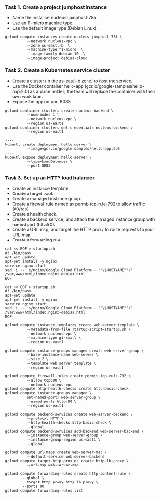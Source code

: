 
### Task 1. Create a project jumphost instance
- Name the instance nucleus-jumphost-785 .
- Use an f1-micro machine type.
- Use the default image type (Debian Linux).
```
gcloud compute instances create nucleus-jumphost-785 \
          --network nucleus-vpc \
          --zone us-east1-b  \
          --machine-type f1-micro  \
          --image-family debian-10  \
          --image-project debian-cloud
```

### Task 2. Create a Kubernetes service cluster

- Create a cluster (in the us-east1-b zone) to host the service.
- Use the Docker container hello-app (gcr.io/google-samples/hello-app:2.0) as a place holder; the team will replace the container with their own work later.
- Expose the app on port 8083
```
gcloud container clusters create nucleus-backend \
          --num-nodes 1 \
          --network nucleus-vpc \
          --region us-east1
gcloud container clusters get-credentials nucleus-backend \
          --region us-east1

----
kubectl create deployment hello-server \
          --image=gcr.io/google-samples/hello-app:2.0
----
kubectl expose deployment hello-server \
          --type=LoadBalancer \
          --port 8083
```

### Task 3. Set up an HTTP load balancer

- Create an instance template.
- Create a target pool.
- Create a managed instance group.
- Create a firewall rule named as permit-tcp-rule-792 to allow traffic (80/tcp).
- Create a health check.
- Create a backend service, and attach the managed instance group with named port (http:80).
- Create a URL map, and target the HTTP proxy to route requests to your URL map.
- Create a forwarding rule.

```
cat << EOF > startup.sh
#! /bin/bash
apt-get update
apt-get install -y nginx
service nginx start
sed -i -- 's/nginx/Google Cloud Platform - '"\$HOSTNAME"'/' /var/www/html/index.nginx-debian.html
EOF
```
```
cat << EOF > startup.sh
#! /bin/bash
apt-get update
apt-get install -y nginx
service nginx start
sed -i -- 's/nginx/Google Cloud Platform - '"\$HOSTNAME"'/' /var/www/html/index.nginx-debian.html
EOF

gcloud compute instance-templates create web-server-template \
          --metadata-from-file startup-script=startup.sh \
          --network nucleus-vpc \
          --machine-type g1-small \
          --region us-east1

gcloud compute instance-groups managed create web-server-group \
          --base-instance-name web-server \
          --size 2 \
          --template web-server-template \
          --region us-east1

gcloud compute firewall-rules create permit-tcp-rule-792 \
          --allow tcp:80 \
          --network nucleus-vpc
gcloud compute http-health-checks create http-basic-check
gcloud compute instance-groups managed \
          set-named-ports web-server-group \
          --named-ports http:80 \
          --region us-east1

gcloud compute backend-services create web-server-backend \
          --protocol HTTP \
          --http-health-checks http-basic-check \
          --global
gcloud compute backend-services add-backend web-server-backend \
          --instance-group web-server-group \
          --instance-group-region us-east1 \
          --global

gcloud compute url-maps create web-server-map \
          --default-service web-server-backend
gcloud compute target-http-proxies create http-lb-proxy \
          --url-map web-server-map

gcloud compute forwarding-rules create http-content-rule \
        --global \
        --target-http-proxy http-lb-proxy \
        --ports 80
gcloud compute forwarding-rules list
```
